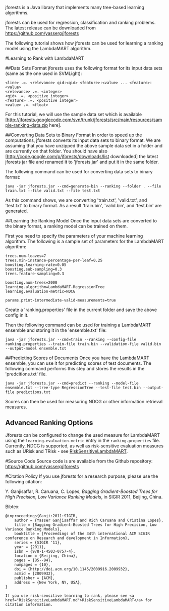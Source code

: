jforests is a Java library that implements many tree-based learning algorithms.

jforests can be used for regression, classification and ranking problems. The latest release can be downloaded from  https://github.com/yasserg/jforests

The following tutorial shows how jforests can be used for learning a ranking model using the LambdaMART algorithm.

#Learning to Rank with LambdaMART

##Data Sets Format
jforests uses the following format for its input data sets (same as the one used in SVMLight):

```
<line> .=. <relevance> qid:<qid> <feature>:<value> ... <feature>:<value> 
<relevance> .=. <integer>
<qid> .=. <positive integer>
<feature> .=. <positive integer>
<value> .=. <float>
```

For this tutorial, we will use the sample data set which is available [http://jforests.googlecode.com/svn/trunk/jforests/src/main/resources/sample-ranking-data.zip here].


##Converting Data Sets to Binary Format
In order to speed up the computations, jforests converts its input data sets to binary format. We are assuming that you have unzipped the above sample data set in a folder and are currently on that folder. You should have also [http://code.google.com/p/jforests/downloads/list downloaded] the latest jforests jar file and renamed it to 'jforests.jar' and put it in the same folder.

The following command can be used for converting data sets to binary format:

`java -jar jforests.jar --cmd=generate-bin --ranking --folder . --file train.txt --file valid.txt --file test.txt`

As this command shows, we are converting 'train.txt', 'valid.txt', and 'test.txt' to binary format. As a result 'train.bin', 'valid.bin', and 'test.bin' are generated.

##Learning the Ranking Model
Once the input data sets are converted to the binary format, a ranking model can be trained on them.

First you need to specify the parameters of your machine learning algorithm. The following is a sample set of parameters for the LambdaMART algorithm:

```
trees.num-leaves=7
trees.min-instance-percentage-per-leaf=0.25
boosting.learning-rate=0.05
boosting.sub-sampling=0.3
trees.feature-sampling=0.3

boosting.num-trees=2000
learning.algorithm=LambdaMART-RegressionTree
learning.evaluation-metric=NDCG

params.print-intermediate-valid-measurements=true
```

Create a 'ranking.properties' file in the current folder and save the above config in it.

Then the following command can be used for training a LambdaMART ensemble and storing it in the 'ensemble.txt' file:

`java -jar jforests.jar --cmd=train --ranking --config-file ranking.properties --train-file train.bin --validation-file valid.bin --output-model ensemble.txt`

##Predicting Scores of Documents
Once you have the LambdaMART ensemble, you can use it for predicting scores of test documents. The following command performs this step and stores the results in the 'predcitions.txt' file.

`java -jar jforests.jar --cmd=predict --ranking --model-file ensemble.txt --tree-type RegressionTree --test-file test.bin --output-file predictions.txt`

Scores can then be used for measuring NDCG or other information retrieval measures.

## Advanced Ranking Options

Jforests can be configured to change the used measure for LambdaMART using the `learning.evaluation-metric` entry in the `ranking.properties` file. Currently, NDCG is supported, as well as risk-sensitive evaluation measures such as URisk and TRisk - see <a href="RiskSensitiveLambdaMART.md">RiskSensitiveLambdaMART</a>.

#Source Code
Source code is are available from the Github  repository: https://github.com/yasserg/jforests

#Citation Policy
If you use jforests for a research purpose, please use the following citation:

Y. Ganjisaffar, R. Caruana, C. Lopes, *Bagging Gradient-Boosted Trees for High Precision, Low Variance Ranking Models*, in SIGIR 2011, Beijing, China.

Bibtex:
```
@inproceedings{Ganji:2011:SIGIR,
	author = {Yasser Ganjisaffar and Rich Caruana and Cristina Lopes},
	title = {Bagging Gradient-Boosted Trees for High Precision, Low Variance Ranking Models},
	booktitle = {Proceedings of the 34th international ACM SIGIR conference on Research and development in Information},
	series = {SIGIR '11},
	year = {2011},
	isbn = {978-1-4503-0757-4},
	location = {Beijing, China},
	pages = {85--94},
	numpages = {10},
	doi = {http://doi.acm.org/10.1145/2009916.2009932},
	acmid = {2009932},
	publisher = {ACM},
	address = {New York, NY, USA},
}

If you use risk-sensitive learning to rank, please see <a href="RiskSensitiveLambdaMART.md">RiskSensitiveLambdaMART</a> for citation information.

```
